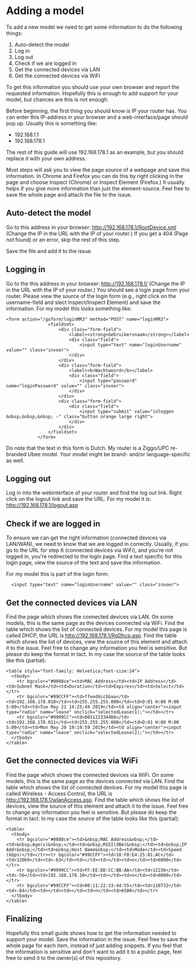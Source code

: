 Adding a model
==============

To add a new model we need to get some information to do the following things:
1. Auto-detect the model
2. Log in
3. Log out
4. Check if we are logged in
5. Get the connected devices via LAN
6. Get the connected devices via WiFi

To get this information you should use your own browser and report the requested information. Hopefully this is enough to add support for your model, but chances are this is not enough.

Before beginning, the first thing you should know is IP your router has. You can enter this IP-address in your browser and a web-interface/page should pop up. Usually this is something like:
- 192.168.1.1
- 192.168.178.1

The rest of this guide will use 192.168.178.1 as an example, but you should replace it with your own address.

Most steps will ask you to view the page source of a webpage and save this information. In Chrome and Firefox you can do this by right clicking in the page and choose Inspect (Chrome) or Inspect Element (Firefox.) It usually helps if you give more information than just the element-source. Feel free to save the whole page and attach the file to the issue.

Auto-detect the model
---------------------

Go to this address in your browser: http://192.168.178.1/RootDevice.xml (Change the IP in the URL with the IP of your router.) If you get a 404 (Page not found) or an error, skip the rest of this step.

Save the file and add it to the issue.

Logging in
----------

Go to the this address in your browser: http://192.168.178.1/ (Change the IP in the URL with the IP of your router.) You should see a login page from your router. Please view the source of the login form (e.g., right click on the username-field and slect Inspect/Inspect Element) and save the information. For my model this looks something like:
```
<form action="/goform/loginMR3" method="POST" name="loginMR3">
                <fieldset>
                    <div class="form-field">
                        <label><strong>Gebruikersnaam</strong></label>
                        <div class="field">
                            <input type="text" name="loginUsername" value="" class="invoer">
                        </div>
                    </div>
                    <div class="form-field">
                        <label><b>Wachtwoord</b></label>
                        <div class="field">
                            <input type="password" name="loginPassword" value="" class="invoer">
                        </div>
                    </div>
                    <div class="form-field">
                        <div class="field">
                            <input type="submit" value="inloggen &nbsp;&nbsp;&nbsp; ›" class="button orange large right">
                        </div>
                    </div>
                </fieldset>
            </form>
```

Do note that the text in this form is Dutch. My router is a Ziggo/UPC re-branded Ubee model. Your model might be brand- and/or language-specific as well.

Logging out
-----------

Log in into the webinterface of your router and find the log out link. Right click on the logout link and save the URL. For my model it is: http://192.168.178.1/logout.asp

Check if we are logged in
-------------------------

To ensure we can get the right information (connected devices via LAN/WAN), we need to know that we are logged in correctly. Usually, if you go to the URL for step 6 (connected devices via WiFi), and you're not logged in, you're redirected to the login page. Find a text specific for this login page, view the source of the text and save the information.

For my model this is part of the login form:
```
  <input type="text" name="loginUsername" value="" class="invoer">
```

Get the connected devices via LAN
---------------------------------

Find the page which shows the connected devices via LAN. On some models, this is the same page as the devices connected via WiFi. Find the table which shows the list of connected devices. For my model this page is called DHCP, the URL is http://192.168.178.1/RgDhcp.asp. Find the table which shows the list of devices, view the source of this element and attach it to the issue. Feel free to change any information you feel is sensitive. But please do keep the format in tact. In my case the source of the table looks like this (partial):
```
<table style="font-family: Helvetica;font-size:14">
  <tbody>
    <tr bgcolor="#0088ce"><td>MAC Address</td><td>IP Address</td><td>Subnet Mask</td><td>Duration</td><td>Expires</td><td>Select</td></tr>
    <tr bgcolor="#99CCFF"><td>ffeeddccbbaa</td><td>192.168.178.010</td><td>255.255.255.000</td><td>D:01 H:00 M:00 S:00</td><td>Tue May 21 14:25:44 2019</td><td align="center"><input type="radio" name="lease" onclick="selectedLease(1);"></td></tr>
    <tr bgcolor="#9999CC"><td>001122334466</td><td>192.168.178.011</td><td>255.255.255.000</td><td>D:01 H:00 M:00 S:00</td><td>Mon May 20 19:19:59 2019</td><td align="center"><input type="radio" name="lease" onclick="selectedLease(2);"></td></tr>
  </tbody>
</table>
```

Get the connected devices via WiFi
----------------------------------

Find the page which shows the connected devices via WiFi. On some models, this is the same page as the devices connected via LAN. Find the table which shows the list of connected devices. For my model this page is called Wireless - Access Control, the URL is http://192.168.178.1/wlanAccess.asp. Find the table which shows the list of devices, view the source of this element and attach it to the issue. Feel free to change any information you feel is sensitive. But please do keep the format in tact. In my case the source of the table looks like this (partial):
```
<table>
  <tbody>
    <tr bgcolor="#0088ce"><td>&nbsp;MAC Address&nbsp;</td><td>&nbsp;Age(s)&nbsp;</td><td>&nbsp;RSSI(dBm)&nbsp;</td><td>&nbsp;IP Addr&nbsp;</td><td>&nbsp;Host Name&nbsp;</td><td>Mode</td><td>Speed (kbps)</td></tr><tr bgcolor="#99CCFF"><td>18:F0:E4:25:81:AC</td><td>12069</td><td>-63</td><td></td><td></td><td>n</td><td>6000</td></tr>
    <tr bgcolor="#9999CC"><td>FF:EE:DD:CC:BB:AA</td><td>12236</td><td>-56</td><td>192.168.178.10</td><td></td><td>n</td><td>6000</td></tr>
    <tr bgcolor="#99CCFF"><td>00:11:22:33:44:55</td><td>110732</td><td>-84</td><td></td><td></td><td>n</td><td>6500</td></tr>
  </tbody>
</table>
```

Finalizing
----------

Hopefully this small guide shows how to get the information needed to support your model. Save the information in the issue. Feel free to save the whole page for each item, instead of just adding snippets. If you feel that the information is sensitive and don't want to add it to a public page, feel free to send it to the owner(s) of this repository.
